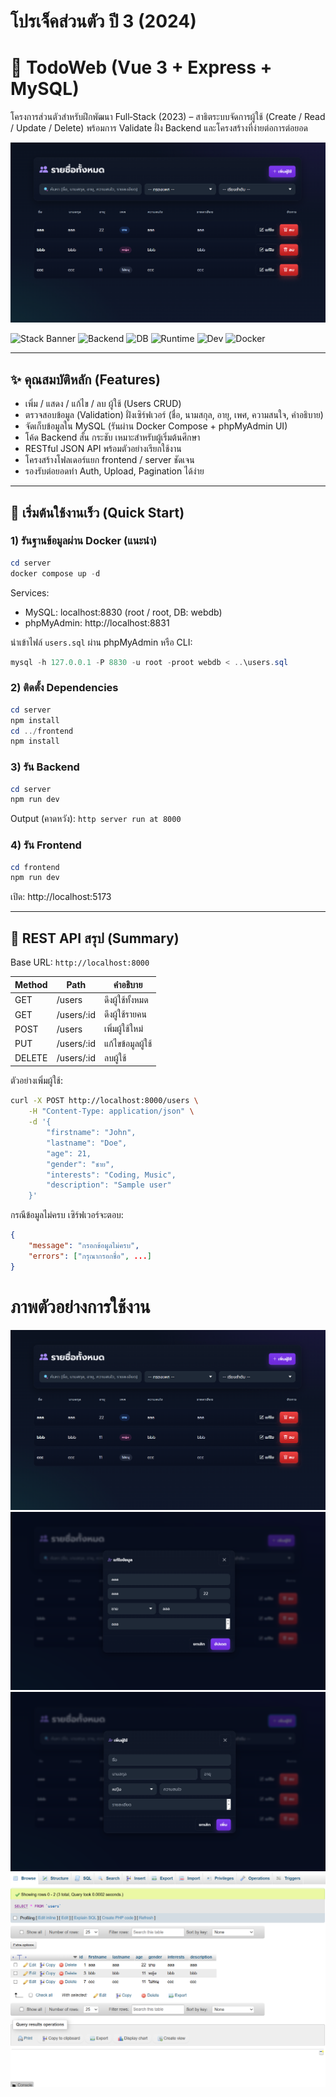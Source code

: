 # โปรเจ็คส่วนตัว ปี 3 (2024)
# 📌 TodoWeb (Vue 3 + Express + MySQL)

โครงการส่วนตัวสำหรับฝึกพัฒนา Full‑Stack (2023) – สาธิตระบบจัดการผู้ใช้ (Create / Read / Update / Delete) พร้อมการ Validate ฝั่ง Backend และโครงสร้างที่ง่ายต่อการต่อยอด

![Banner](Review/R1.png)

![Stack Banner](https://img.shields.io/badge/Frontend-Vue%203%20%2B%20Vite-42b883?logo=vue.js&logoColor=white)
![Backend](https://img.shields.io/badge/Backend-Express%20JS-000000?logo=express&logoColor=white)
![DB](https://img.shields.io/badge/Database-MySQL%205.7-0F5D95?logo=mysql&logoColor=white)
![Runtime](https://img.shields.io/badge/Runtime-Node.js%20LTS-339933?logo=node.js&logoColor=white)
![Dev](https://img.shields.io/badge/Dev%20Tool-Vite-646CFF?logo=vite&logoColor=white)
![Docker](https://img.shields.io/badge/Container-MySQL%20%2B%20phpMyAdmin-0db7ed?logo=docker&logoColor=white)


---

## ✨ คุณสมบัติหลัก (Features)

- เพิ่ม / แสดง / แก้ไข / ลบ ผู้ใช้ (Users CRUD)
- ตรวจสอบข้อมูล (Validation) ฝั่งเซิร์ฟเวอร์ (ชื่อ, นามสกุล, อายุ, เพศ, ความสนใจ, คำอธิบาย)
- จัดเก็บข้อมูลใน MySQL (รันผ่าน Docker Compose + phpMyAdmin UI)
- โค้ด Backend สั้น กระชับ เหมาะสำหรับผู้เริ่มต้นศึกษา
- RESTful JSON API พร้อมตัวอย่างเรียกใช้งาน
- โครงสร้างโฟลเดอร์แยก frontend / server ชัดเจน
- รองรับต่อยอดทำ Auth, Upload, Pagination ได้ง่าย


---

## 🚀 เริ่มต้นใช้งานเร็ว (Quick Start)

### 1) รันฐานข้อมูลผ่าน Docker (แนะนำ)

```powershell
cd server
docker compose up -d
```

Services:
- MySQL: localhost:8830 (root / root, DB: webdb)
- phpMyAdmin: http://localhost:8831

นำเข้าไฟล์ `users.sql` ผ่าน phpMyAdmin หรือ CLI:
```powershell
mysql -h 127.0.0.1 -P 8830 -u root -proot webdb < ..\users.sql
```

### 2) ติดตั้ง Dependencies
```powershell
cd server
npm install
cd ../frontend
npm install
```

### 3) รัน Backend
```powershell
cd server
npm run dev
```
Output (คาดหวัง): `http server run at 8000`

### 4) รัน Frontend
```powershell
cd frontend
npm run dev
```
เปิด: http://localhost:5173

---

## 🔌 REST API สรุป (Summary)

Base URL: `http://localhost:8000`

| Method | Path          | คำอธิบาย          |
|--------|---------------|-------------------|
| GET    | /users        | ดึงผู้ใช้ทั้งหมด |
| GET    | /users/:id    | ดึงผู้ใช้รายคน   |
| POST   | /users        | เพิ่มผู้ใช้ใหม่   |
| PUT    | /users/:id    | แก้ไขข้อมูลผู้ใช้ |
| DELETE | /users/:id    | ลบผู้ใช้          |

ตัวอย่างเพิ่มผู้ใช้:
```bash
curl -X POST http://localhost:8000/users \
	-H "Content-Type: application/json" \
	-d '{
		"firstname": "John",
		"lastname": "Doe",
		"age": 21,
		"gender": "ชาย",
		"interests": "Coding, Music",
		"description": "Sample user"
	}'
```

กรณีข้อมูลไม่ครบ เซิร์ฟเวอร์จะตอบ:
```json
{
	"message": "กรอกข้อมูลไม่ครบ",
	"errors": ["กรุณากรอกชื่อ", ...]
}
```

# ภาพตัวอย่างการใช้งาน

![R1](Review/R1.png)
![R2](Review/R2.png)
![R3](Review/R3.png)
![R4](Review/R4.png)
